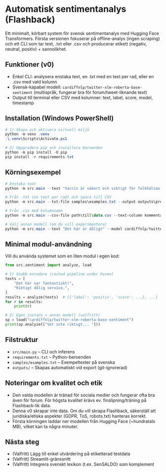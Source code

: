 # Automatisk sentimentanalys (Flashback)

Ett minimalt, körbart system för svensk sentimentanalys med Hugging Face Transformers. Första versionen fokuserar på offline-analys (ingen scraping) och ett CLI som tar text, .txt eller .csv och producerar etikett (negativ, neutral, positiv) + sannolikhet.

## Funktioner (v0)
- Enkel CLI: analysera enstaka text, en .txt med en text per rad, eller en .csv med vald kolumn
- Svensk-kapabel modell: `cardiffnlp/twitter-xlm-roberta-base-sentiment` (multispråk, fungerar bra för forum/tweet-liknande text)
- Output till terminal eller CSV med kolumner: text, label, score, model, timestamp

## Installation (Windows PowerShell)
```powershell
# 1) Skapa och aktivera virtuell miljö
python -m venv .venv
.\.venv\Scripts\Activate.ps1

# 2) Uppgradera pip och installera beroenden
python -m pip install -U pip
pip install -r requirements.txt
```

## Körningsexempel
```powershell
# Enstaka text
python -m src.main --text "Vaccin är säkert och viktigt för folkhälsan."

# Från .txt (en text per rad) och spara till CSV
python -m src.main --txt-file samples\examples.txt --output outputs\predictions.csv

# Från .csv med kolumnnamn
python -m src.main --csv-file path\till\data.csv --text-column kommentar --output outputs\preds.csv

# Välj annan modell (om du vill experimentera)
python -m src.main --text "Det här är dåligt" --model cardiffnlp/twitter-xlm-roberta-base-sentiment
```

## Minimal modul-användning
Vill du använda systemet som en liten modul i egen kod:

```python
from src.sentiment import analyze, load

# 1) Snabb enradare (cachad pipeline under huven)
texts = [
    "Det här var fantastiskt!",
    "Riktigt dålig service.",
]
results = analyze(texts)  # [{'label': 'positiv', 'score': ...}, ...]
for r in results:
    print(r)

# 2) Egen instans + annan modell (valfritt)
sp = load("cardiffnlp/twitter-xlm-roberta-base-sentiment")
print(sp.analyze(["Vet inte riktigt... "]))
```

## Filstruktur
- `src/main.py` – CLI och inferens
- `requirements.txt` – Python-beroenden
- `samples/examples.txt` – Exempeltexter på svenska
- `outputs/` – Skapas automatiskt vid export (git-ignorerad)

## Noteringar om kvalitet och etik
- Den valda modellen är tränad för sociala medier och fungerar ofta bra även för forum. För högsta kvalitet krävs ev. finslipning/träning på Flashback-lik data.
- Denna v0 skrapar inte data. Om du vill skrapa Flashback, säkerställ att juridiska/etiska aspekter (GDPR, ToS, robots.txt) hanteras korrekt.
- Första körningen laddar ner modellen från Hugging Face (~hundratals MB), vilket kan ta några minuter.

## Nästa steg
- (Valfritt) Lägg till enkel utvärdering på etiketterad testdata
- (Valfritt) Streamlit-gränssnitt
- (Valfritt) Integrera svenskt lexikon (t.ex. SenSALDO) som komplement
